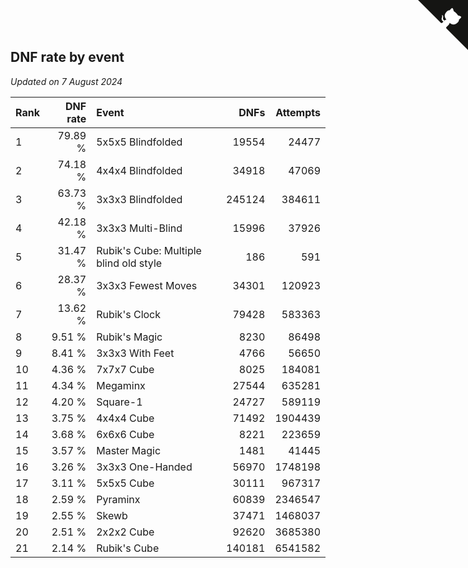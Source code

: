 ## DNF rate by event

*Updated on  7 August 2024*

| Rank | DNF rate | Event | DNFs | Attempts |
| :--- | ---: | :--- | ---: | ---: |
| 1 | 79.89 % | 5x5x5 Blindfolded | 19554 | 24477 |
| 2 | 74.18 % | 4x4x4 Blindfolded | 34918 | 47069 |
| 3 | 63.73 % | 3x3x3 Blindfolded | 245124 | 384611 |
| 4 | 42.18 % | 3x3x3 Multi-Blind | 15996 | 37926 |
| 5 | 31.47 % | Rubik's Cube: Multiple blind old style | 186 | 591 |
| 6 | 28.37 % | 3x3x3 Fewest Moves | 34301 | 120923 |
| 7 | 13.62 % | Rubik's Clock | 79428 | 583363 |
| 8 | 9.51 % | Rubik's Magic | 8230 | 86498 |
| 9 | 8.41 % | 3x3x3 With Feet | 4766 | 56650 |
| 10 | 4.36 % | 7x7x7 Cube | 8025 | 184081 |
| 11 | 4.34 % | Megaminx | 27544 | 635281 |
| 12 | 4.20 % | Square-1 | 24727 | 589119 |
| 13 | 3.75 % | 4x4x4 Cube | 71492 | 1904439 |
| 14 | 3.68 % | 6x6x6 Cube | 8221 | 223659 |
| 15 | 3.57 % | Master Magic | 1481 | 41445 |
| 16 | 3.26 % | 3x3x3 One-Handed | 56970 | 1748198 |
| 17 | 3.11 % | 5x5x5 Cube | 30111 | 967317 |
| 18 | 2.59 % | Pyraminx | 60839 | 2346547 |
| 19 | 2.55 % | Skewb | 37471 | 1468037 |
| 20 | 2.51 % | 2x2x2 Cube | 92620 | 3685380 |
| 21 | 2.14 % | Rubik's Cube | 140181 | 6541582 |


<a href="https://github.com/JustinTimeCuber/wca_statistics" class="github-corner" aria-label="View source on Github"><svg width="80" height="80" viewBox="0 0 250 250" style="fill:#151513; color:#fff; position: absolute; top: 0; border: 0; right: 0;" aria-hidden="true"><path d="M0,0 L115,115 L130,115 L142,142 L250,250 L250,0 Z"></path><path d="M128.3,109.0 C113.8,99.7 119.0,89.6 119.0,89.6 C122.0,82.7 120.5,78.6 120.5,78.6 C119.2,72.0 123.4,76.3 123.4,76.3 C127.3,80.9 125.5,87.3 125.5,87.3 C122.9,97.6 130.6,101.9 134.4,103.2" fill="currentColor" style="transform-origin: 130px 106px;" class="octo-arm"></path><path d="M115.0,115.0 C114.9,115.1 118.7,116.5 119.8,115.4 L133.7,101.6 C136.9,99.2 139.9,98.4 142.2,98.6 C133.8,88.0 127.5,74.4 143.8,58.0 C148.5,53.4 154.0,51.2 159.7,51.0 C160.3,49.4 163.2,43.6 171.4,40.1 C171.4,40.1 176.1,42.5 178.8,56.2 C183.1,58.6 187.2,61.8 190.9,65.4 C194.5,69.0 197.7,73.2 200.1,77.6 C213.8,80.2 216.3,84.9 216.3,84.9 C212.7,93.1 206.9,96.0 205.4,96.6 C205.1,102.4 203.0,107.8 198.3,112.5 C181.9,128.9 168.3,122.5 157.7,114.1 C157.9,116.9 156.7,120.9 152.7,124.9 L141.0,136.5 C139.8,137.7 141.6,141.9 141.8,141.8 Z" fill="currentColor" class="octo-body"></path></svg></a><style>.github-corner:hover .octo-arm{animation:octocat-wave 560ms ease-in-out}@keyframes octocat-wave{0%,100%{transform:rotate(0)}20%,60%{transform:rotate(-25deg)}40%,80%{transform:rotate(10deg)}}@media (max-width:500px){.github-corner:hover .octo-arm{animation:none}.github-corner .octo-arm{animation:octocat-wave 560ms ease-in-out}}</style>
